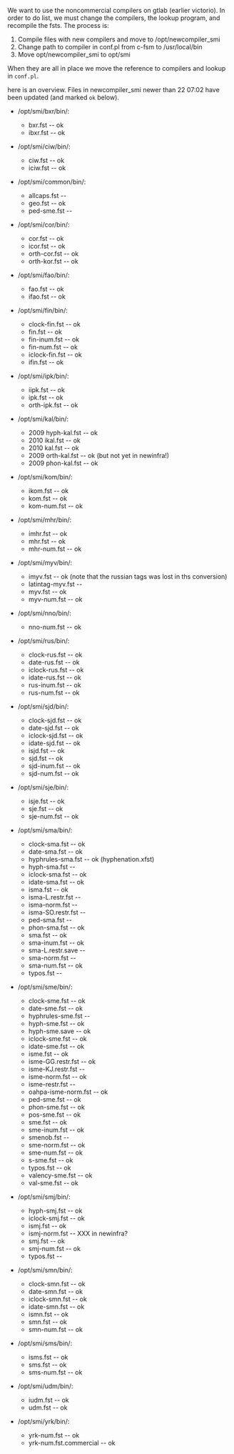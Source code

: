 We want to use the noncommercial compilers on gtlab (earlier victorio).
In order to do list, we must change the compilers, the lookup program,
and recompile the fsts. The process is:

1. Compile files with new compilers and move to /opt/newcompiler_smi
1. Change path to compiler in conf.pl from c-fsm to /usr/local/bin
1. Move opt/newcompiler_smi to opt/smi

When they are all in place we move the reference to compilers
and lookup in `conf.pl`.

here is an overview. Files in newcompiler_smi newer than 22 07:02
have been updated (and marked `ok` below).

* /opt/smi/bxr/bin/:
    -  bxr.fst -- ok
    -  ibxr.fst -- ok

* /opt/smi/ciw/bin/:
    -  ciw.fst -- ok
    -  iciw.fst -- ok

* /opt/smi/common/bin/:
    -  allcaps.fst --
    -  geo.fst -- ok
    -  ped-sme.fst --

* /opt/smi/cor/bin/:
    -  cor.fst -- ok
    -  icor.fst -- ok
    -  orth-cor.fst -- ok
    -  orth-kor.fst -- ok

* /opt/smi/fao/bin/:
    -  fao.fst -- ok
    -  ifao.fst -- ok

* /opt/smi/fin/bin/:
    -  clock-fin.fst -- ok
    -  fin.fst -- ok
    -  fin-inum.fst -- ok
    -  fin-num.fst -- ok
    -  iclock-fin.fst -- ok
    -  ifin.fst -- ok

* /opt/smi/ipk/bin/:
    -  iipk.fst -- ok
    -  ipk.fst -- ok
    -  orth-ipk.fst -- ok

* /opt/smi/kal/bin/:
    -  2009 hyph-kal.fst -- ok
    -  2010 ikal.fst -- ok
    -  2010 kal.fst -- ok
    -  2009 orth-kal.fst -- ok (but not yet in newinfra!)
    -  2009 phon-kal.fst -- ok

* /opt/smi/kom/bin/:
    -  ikom.fst -- ok
    -  kom.fst -- ok
    -  kom-num.fst -- ok

* /opt/smi/mhr/bin/:
    - imhr.fst -- ok
    - mhr.fst -- ok
    - mhr-num.fst -- ok

* /opt/smi/myv/bin/:
    - imyv.fst -- ok (note that the russian tags was lost in ths conversion)
    - latintag-myv.fst --
    - myv.fst -- ok
    - myv-num.fst -- ok

* /opt/smi/nno/bin/:
    - nno-num.fst -- ok

* /opt/smi/rus/bin/:
    - clock-rus.fst -- ok
    - date-rus.fst -- ok
    - iclock-rus.fst -- ok
    - idate-rus.fst -- ok
    - rus-inum.fst -- ok
    - rus-num.fst -- ok

* /opt/smi/sjd/bin/:
    - clock-sjd.fst -- ok
    - date-sjd.fst -- ok
    - iclock-sjd.fst -- ok
    - idate-sjd.fst -- ok
    - isjd.fst -- ok
    - sjd.fst -- ok
    - sjd-inum.fst -- ok
    - sjd-num.fst -- ok

* /opt/smi/sje/bin/:
    - isje.fst -- ok
    - sje.fst -- ok
    - sje-num.fst -- ok

* /opt/smi/sma/bin/:
    - clock-sma.fst -- ok
    - date-sma.fst -- ok
    - hyphrules-sma.fst -- ok (hyphenation.xfst)
    - hyph-sma.fst --
    - iclock-sma.fst -- ok
    - idate-sma.fst -- ok
    - isma.fst -- ok
    - isma-L.restr.fst --
    - isma-norm.fst --
    - isma-SO.restr.fst --
    - ped-sma.fst --
    - phon-sma.fst -- ok
    - sma.fst -- ok
    - sma-inum.fst -- ok
    - sma-L.restr.save --
    - sma-norm.fst --
    - sma-num.fst -- ok
    - typos.fst --

* /opt/smi/sme/bin/:
    - clock-sme.fst -- ok
    - date-sme.fst -- ok
    - hyphrules-sme.fst --
    - hyph-sme.fst -- ok
    - hyph-sme.save -- ok
    - iclock-sme.fst -- ok
    - idate-sme.fst -- ok
    - isme.fst -- ok
    - isme-GG.restr.fst -- ok
    - isme-KJ.restr.fst --
    - isme-norm.fst -- ok
    - isme-restr.fst --
    - oahpa-isme-norm.fst -- ok
    - ped-sme.fst -- ok
    - phon-sme.fst -- ok
    - pos-sme.fst -- ok
    - sme.fst -- ok
    - sme-inum.fst -- ok
    - smenob.fst --
    - sme-norm.fst -- ok
    - sme-num.fst -- ok
    - s-sme.fst -- ok
    - typos.fst -- ok
    - valency-sme.fst -- ok
    - val-sme.fst -- ok

* /opt/smi/smj/bin/:
    - hyph-smj.fst -- ok
    - iclock-smj.fst -- ok
    - ismj.fst -- ok
    - ismj-norm.fst -- XXX in newinfra?
    - smj.fst -- ok
    - smj-num.fst -- ok
    - typos.fst --

* /opt/smi/smn/bin/:
    - clock-smn.fst -- ok
    - date-smn.fst -- ok
    - iclock-smn.fst -- ok
    - idate-smn.fst -- ok
    - ismn.fst -- ok
    - smn.fst -- ok
    - smn-num.fst -- ok

* /opt/smi/sms/bin/:
    - isms.fst -- ok
    - sms.fst -- ok
    - sms-num.fst -- ok

* /opt/smi/udm/bin/:
    - iudm.fst -- ok
    - udm.fst -- ok

* /opt/smi/yrk/bin/:
    - yrk-num.fst -- ok
    - yrk-num.fst.commercial -- ok
